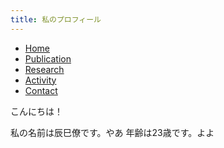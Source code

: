```yaml
---
title: 私のプロフィール
---
```


<div class="header">
  <ul class="header-list">
    <li><a href="/">Home</a></li>
    <li><a href="/publication">Publication</a></li>
    <li><a href="/research">Research</a></li>
    <li><a href="/activity">Activity</a></li>
    <li><a href="/contact">Contact</a></li>
  </ul>
</div>


こんにちは！

私の名前は辰巳僚です。やあ
年齢は23歳です。よよ